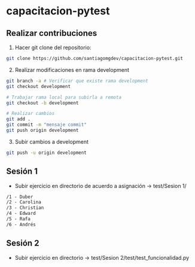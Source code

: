 <!-- markdownlint-disable -->
# capacitacion-pytest

## Realizar contribuciones

1. Hacer git clone del repositorio:

```bash
git clone https://github.com/santiagomgdev/capacitacion-pytest.git
```

2. Realizar modificaciones en rama development

```bash
git branch -a # Verificar que existe rama development
git checkout development

# Trabajar rama local para subirla a remota
git checkout -b development

# Realizar cambios
git add .
git commit -m "mensaje commit" 
git push origin development
```

3. Subir cambios a development

```bash
git push -u origin development
```

## Sesión 1

- Subir ejercicio en directorio de acuerdo a asignación -> test/Sesion 1/

```txt
/1 - Duber
/2 - Carolina
/3 - Christian
/4 - Edward
/5 - Rafa
/6 - Andrés
```

## Sesión 2

- Subir ejercicio en directorio -> test/Sesion 2/test/test_funcionalidad.py
